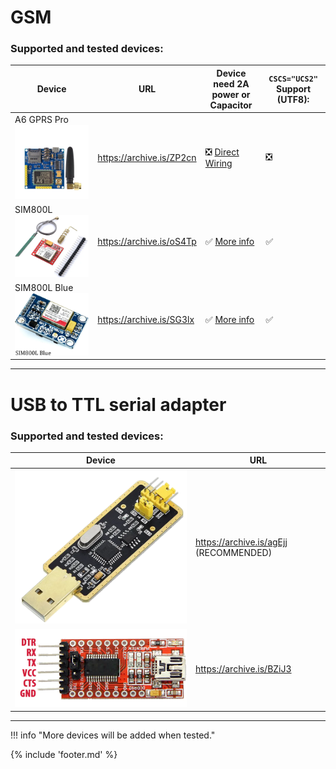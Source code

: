 ﻿# GSM

### Supported and tested devices: 

|                    Device                     |           URL            |     Device need 2A power or Capacitor      | `CSCS="UCS2"` Support (UTF8): |
| --------------------------------------------- | ------------------------ | ------------------------------------------ | --------------------- |
| A6 GPRS Pro ![](files/a6_pro_transparent.png) | https://archive.is/ZP2cn | ❎     [Direct Wiring](./wiringa6.md)       | ❎                     |
| SIM800L ![](files/SIM800L.png)                | https://archive.is/oS4Tp | ✅     [More info](./wiringsim800l.md)      | ✅                     |
| SIM800L Blue ![](files/SIM800L-blue.png)      | https://archive.is/SG3lx | ✅     [More info](./wiringsim800l-blue.md) | ✅                     |
___

# USB to TTL serial adapter

### Supported and tested devices: 

| Device                                    | URL                                    |
|-------------------------------------------|----------------------------------------|
| ![FT232BL](files/FT232BL_transparent.png) | https://archive.is/agEjj (RECOMMENDED) |
| ![FT232RL](files/ft232rl.png)             | https://archive.is/BZiJ3               |

___

!!! info "More devices will be added when tested." 

{% include 'footer.md' %}
